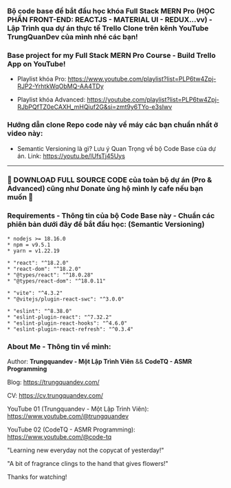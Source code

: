 ### Bộ code base để bắt đầu học khóa Full Stack MERN Pro (HỌC PHẦN FRONT-END: REACTJS - MATERIAL UI - REDUX...vv) - Lập Trình qua dự án thực tế Trello Clone trên kênh YouTube TrungQuanDev của mình nhé các bạn!
### Base project for my Full Stack MERN Pro Course - Build Trello App on YouTube!

- Playlist khóa Pro: https://www.youtube.com/playlist?list=PLP6tw4Zpj-RJP2-YrhtkWqObMQ-AA4TDy

- Playlist khóa Advanced: https://youtube.com/playlist?list=PLP6tw4Zpj-RJbPQfTZ0eCAXH_mHQiuf2G&si=zmt9y6TYo-e3sIwv

### Hướng dẫn clone Repo code này về máy các bạn chuẩn nhất ở video này:

- Semantic Versioning là gì? Lưu ý Quan Trọng về bộ Code Base của dự án. Link: https://youtu.be/lUfsTj45Uys

---

### 🎁 DOWNLOAD FULL SOURCE CODE của toàn bộ dự án (Pro & Advanced) cũng như Donate ủng hộ mình ly cafe nếu bạn muốn 🤝


### Requirements - Thông tin của bộ Code Base này - Chuẩn các phiên bản dưới đây để bắt đầu học: (Semantic Versioning)

```
* nodejs >= 18.16.0
* npm = v9.5.1
* yarn = v1.22.19

* "react": "^18.2.0"
* "react-dom": "^18.2.0"
* "@types/react": "^18.0.28"
* "@types/react-dom": "^18.0.11"

* "vite": "^4.3.2"
* "@vitejs/plugin-react-swc": "^3.0.0"

* "eslint": "^8.38.0"
* "eslint-plugin-react": "^7.32.2"
* "eslint-plugin-react-hooks": "^4.6.0"
* "eslint-plugin-react-refresh": "^0.3.4"
```

### About Me - Thông tin về mình:

Author: **Trungquandev - Một Lập Trình Viên** && **CodeTQ - ASMR Programming**

Blog: https://trungquandev.com/

CV: https://cv.trungquandev.com/

YouTube 01 (Trungquandev - Một Lập Trình Viên): https://www.youtube.com/@trungquandev

YouTube 02 (CodeTQ - ASMR Programming): https://www.youtube.com/@code-tq

"Learning new everyday not the copycat of yesterday!"

"A bit of fragrance clings to the hand that gives flowers!"

Thanks for watching!
